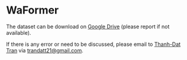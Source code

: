 # WaFormer

The dataset can be download on [Google Drive](https://drive.google.com/drive/u/1/folders/15TJjTUcQEKmzlx7vJDgb7TK7XPZJZ5hF) (please report if not available).

 If there is any error or need to be discussed, please email to [Thanh-Dat Tran](https://github.com/DatChanThanh) via [trandatt21@gmail.com](mailto:trandatt21@gmail.com).
